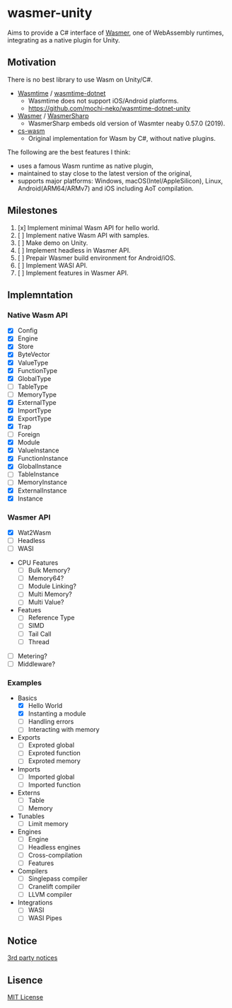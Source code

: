 # wasmer-unity

Aims to provide a C# interface of [Wasmer](https://github.com/wasmerio/wasmer), one of WebAssembly runtimes, integrating as a native plugin for Unity.

## Motivation

There is no best library to use Wasm on Unity/C#.

- [Wasmtime](https://github.com/bytecodealliance/wasmtime) / [wasmtime-dotnet](https://github.com/bytecodealliance/wasmtime-dotnet)
  - Wasmtime does not support iOS/Android platforms.
  - https://github.com/mochi-neko/wasmtime-dotnet-unity
- [Wasmer](https://github.com/wasmerio/wasmer) / [WasmerSharp](https://github.com/migueldeicaza/WasmerSharp)
  - WasmerSharp embeds old version of Wasmter neaby 0.57.0 (2019).
- [cs-wasm](https://github.com/jonathanvdc/cs-wasm)
  - Original implementation for Wasm by C#, without native plugins.

The following are the best features I think:

- uses a famous Wasm runtime as native plugin,
- maintained to stay close to the latest version of the original,
- supports major platforms: Windows, macOS(Intel/AppleSilicon), Linux, Android(ARM64/ARMv7) and iOS including AoT compilation. 

## Milestones

1. [x] Implement minimal Wasm API for hello world.
2. [ ] Implement native Wasm API with samples.
3. [ ] Make demo on Unity.
4. [ ] Implement headless in Wasmer API.
5. [ ] Prepair Wasmer build environment for Android/iOS.
6. [ ] Implement WASI API.
7. [ ] Implement features in Wasmer API.

## Implemntation

### Native Wasm API

- [x] Config
- [x] Engine
- [x] Store
- [x] ByteVector
- [x] ValueType
- [x] FunctionType
- [x] GlobalType
- [ ] TableType
- [ ] MemoryType
- [x] ExternalType
- [x] ImportType
- [x] ExportType
- [x] Trap
- [ ] Foreign
- [x] Module
- [x] ValueInstance
- [x] FunctionInstance
- [x] GlobalInstance
- [ ] TableInstance
- [ ] MemoryInstance
- [x] ExternalInstance
- [x] Instance 

### Wasmer API

- [x] Wat2Wasm
- [ ] Headless 
- [ ] WASI
- CPU Features
  - [ ] Bulk Memory?
  - [ ] Memory64?
  - [ ] Module Linking?
  - [ ] Multi Memory?
  - [ ] Multi Value?
- Featues
  - [ ] Reference Type
  - [ ] SIMD
  - [ ] Tail Call
  - [ ] Thread
- [ ] Metering?
- [ ] Middleware?

### Examples

- Basics
  - [x] Hello World
  - [x] Instanting a module
  - [ ] Handling errors
  - [ ] Interacting with memory
- Exports
  - [ ] Exproted global
  - [ ] Exproted function
  - [ ] Exproted memory
- Imports
  - [ ] Imported global
  - [ ] Imported function
- Externs
  - [ ] Table
  - [ ] Memory
- Tunables
  - [ ] Limit memory
- Engines
  - [ ] Engine
  - [ ] Headless engines
  - [ ] Cross-compilation
  - [ ] Features
- Compilers
  - [ ] Singlepass compiler
  - [ ] Cranelift compiler
  - [ ] LLVM compiler
- Integrations
  - [ ] WASI
  - [ ] WASI Pipes

## Notice

[3rd party notices](https://github.com/mochi-neko/wasmer-unity/tree/main/NOTICE)

## Lisence

[MIT License](https://github.com/mochi-neko/wasmer-unity/blob/main/LICENSE)
